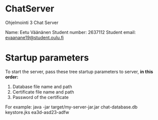 # ChatServer
Ohjelmointi 3 Chat Server

Name: Eetu Väänänen
Student number: 2637112
Student email: evaanane19@student.oulu.fi

# Startup parameters
To start the server, pass these tree startup parameters to server, <strong>in this order:</strong> 
1. Database file name and path
2. Certificate file name and path
3. Password of the certificate

For example: java -jar target/my-server-jar.jar chat-database.db keystore.jks ea3d-asd23-adfw

